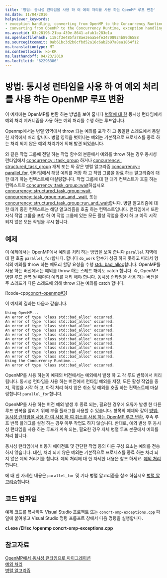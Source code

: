 ```yaml
---
title: '방법: 동시성 런타임을 사용 하 여 예외 처리를 사용 하는 OpenMP 루프 변환'
ms.date: 11/04/2016
helpviewer_keywords:
- exception handling, converting from OpenMP to the Concurrency Runtime
- converting from OpenMP to the Concurrency Runtime, exception handling
ms.assetid: 03c28196-21ba-439e-8641-afab1c283e1a
ms.openlocfilehash: 118cf3e485fa78ae3eaa5efe34708924b89d6588
ms.sourcegitcommit: 0ab61bc3d2b6cfbd52a16c6ab2b97a8ea1864f12
ms.translationtype: MT
ms.contentlocale: ko-KR
ms.lasthandoff: 04/23/2019
ms.locfileid: "62296386"
---
```

# <a name="how-to-convert-an-openmp-loop-that-uses-exception-handling-to-use-the-concurrency-runtime"></a>방법: 동시성 런타임을 사용 하 여 예외 처리를 사용 하는 OpenMP 루프 변환

이 예제에는 OpenMP를 변환 하는 방법을 보여 줍니다 [병렬](../../parallel/concrt/how-to-use-parallel-invoke-to-write-a-parallel-sort-routine.md#parallel)[에 대 한](../../parallel/openmp/reference/for-openmp.md) 동시성 런타임에서 예외 처리 메커니즘을 사용 하는 예외 처리를 수행 하는 루프입니다.

Openmp에서는 병렬 영역에서 throw 되는 예외를 포착 하 고 동일한 스레드에서 동일한 지역에서 처리 합니다. 병렬 영역을 벗어나는 예외는 기본적으로 프로세스를 종료 하는 처리 되지 않은 예외 처리기에 의해 발견 되었습니다.

와 같은 작업 그룹에 전달 하는 작업 함수의 본문에서 예외를 throw 하는 경우 동시성 런타임에서 [concurrency:: task_group](reference/task-group-class.md) 하거나 [concurrency:: structured_task_group](../../parallel/concrt/reference/structured-task-group-class.md) 개체 또는 와 같은 병렬 알고리즘 [concurrency:: parallel_for](reference/concurrency-namespace-functions.md#parallel_for), 런타임에서 해당 예외를 저장 하 고 작업 그룹을 완료 하는 알고리즘에 대 한 대기 하는 컨텍스트에 마샬링합니다. 작업 그룹에 대 한 대기 컨텍스트가 호출 하는 컨텍스트로 [concurrency::task_group::wait](reference/task-group-class.md#wait)하십시오 [concurrency::structured_task_group::wait](reference/structured-task-group-class.md#wait), [concurrency::task_group::run_and _wait](reference/task-group-class.md#run_and_wait), 또는 [concurrency::structured_task_group::run_and_wait](reference/structured-task-group-class.md#run_and_wait)합니다. 병렬 알고리즘에 대 한 대기 중인 컨텍스트는 해당 알고리즘을 호출 하는 컨텍스트입니다. 런타임에서 또한 자식 작업 그룹을 포함 하 여 작업 그룹에 있는 모든 활성 작업을 중지 하 고 아직 시작 되지 않은 모든 작업을 무시 합니다.

## <a name="example"></a>예제

이 예제에서는 OpenMP에서 예외를 처리 하는 방법을 보여 줍니다 `parallel` 지역에 대 한 호출 `parallel_for`합니다. 합니다 `do_work` 함수가 성공 하지 못하고 따라서 형식의 예외를 throw 하는 메모리 할당 요청을 수행 [std:: bad_alloc](../../standard-library/bad-alloc-class.md)합니다. OpenMP를 사용 하는 버전에서는 예외를 throw 하는 스레드 해야도 catch 합니다. 즉, OpenMP 병렬 루프 반복 될 때마다 예외를 처리 해야 합니다. 동시성 런타임을 사용 하는 버전을 주 스레드가 다른 스레드에 의해 throw 되는 예외를 catch 합니다.

[!code-cpp[concrt-openmp#3](../../parallel/concrt/codesnippet/cpp/convert-an-openmp-loop-that-uses-exception-handling_1.cpp)]

이 예제의 결과는 다음과 같습니다.

```Output
Using OpenMP...
An error of type 'class std::bad_alloc' occurred.
An error of type 'class std::bad_alloc' occurred.
An error of type 'class std::bad_alloc' occurred.
An error of type 'class std::bad_alloc' occurred.
An error of type 'class std::bad_alloc' occurred.
An error of type 'class std::bad_alloc' occurred.
An error of type 'class std::bad_alloc' occurred.
An error of type 'class std::bad_alloc' occurred.
An error of type 'class std::bad_alloc' occurred.
An error of type 'class std::bad_alloc' occurred.
Using the Concurrency Runtime...
An error of type 'class std::bad_alloc' occurred.
```

OpenMP를 사용 하는이 예제의 버전에서는 예외에서 발생 하 고 각 루프 반복에서 처리 됩니다. 동시성 런타임을 사용 하는 버전에서 런타임 예외를 저장, 모든 활성 작업을 중지, 작업을 시작 하 고, 아직 처리 하지 않은 취소 및 예외를 호출 하는 컨텍스트에 마샬링합니다 `parallel_for`합니다.

OpenMP를 사용 하는 버전 예외 발생 후 종료 되는, 필요한 경우에 오류가 발생 한 다른 루프 반복을 알리기 위해 부울 플래그를 사용할 수 있습니다. 항목의 예제와 같이 [방법: 동시성 런타임을 사용 하 여 사용 하 여 취소를 사용 하는 OpenMP 루프 변환](../../parallel/concrt/convert-an-openmp-loop-that-uses-cancellation.md), 후속 루프 반복 플래그를 설정 하는 경우 아무 작업도 하지 않습니다. 반대로, 예외 발생 후 동시성 런타임을 사용 하는 루프가 계속 되는, 필요한 경우 자체 병렬 루프 본문에서 예외를 처리 합니다.

동시성 런타임에서 비동기 에이전트 및 간단한 작업 등의 다른 구성 요소는 예외를 전송 하지 않습니다. 대신, 처리 되지 않은 예외는 기본적으로 프로세스를 종료 하는 처리 되지 않은 예외 처리기를 합니다. 예외 처리에 대 한 자세한 내용은 참조 하세요. [예외 처리](../../parallel/concrt/exception-handling-in-the-concurrency-runtime.md)합니다.

에 대 한 자세한 내용은 `parallel_for` 및 기타 병렬 알고리즘을 참조 하십시오 [병렬 알고리즘](../../parallel/concrt/parallel-algorithms.md)합니다.

## <a name="compiling-the-code"></a>코드 컴파일

예제 코드를 복사하여 Visual Studio 프로젝트 또는 `concrt-omp-exceptions.cpp` 파일에 붙여넣고 Visual Studio 명령 프롬프트 창에서 다음 명령을 실행합니다.

**cl.exe /EHsc /openmp concrt-omp-exceptions.cpp**

## <a name="see-also"></a>참고자료

[OpenMP에서 동시성 런타임으로 마이그레이션](../../parallel/concrt/migrating-from-openmp-to-the-concurrency-runtime.md)<br/>
[예외 처리](../../parallel/concrt/exception-handling-in-the-concurrency-runtime.md)<br/>
[병렬 알고리즘](../../parallel/concrt/parallel-algorithms.md)

